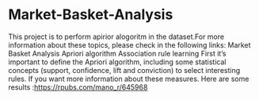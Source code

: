 # Market-Basket-Analysis
This project is to perform apirior alogoritm in the dataset.For more information about these topics, please check in the following links:  Market Basket Analysis  Apriori algorithm  Association rule learning  First it’s important to define the Apriori algorithm, including some statistical concepts (support, confidence, lift and conviction) to select interesting rules.  If you want more information about these measures. Here are some results :https://rpubs.com/mano_r/645968
